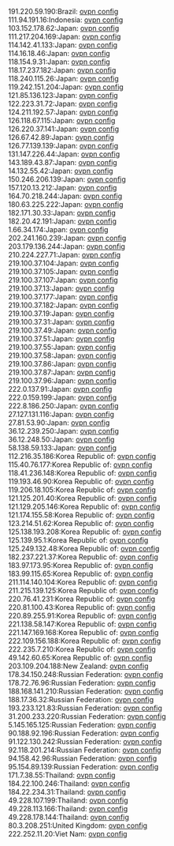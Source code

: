 191.220.59.190:Brazil: [ovpn config](vpn/191_220_59_190.ovpn)  
111.94.191.16:Indonesia: [ovpn config](vpn/111_94_191_16.ovpn)  
103.152.178.62:Japan: [ovpn config](vpn/103_152_178_62.ovpn)  
111.217.204.169:Japan: [ovpn config](vpn/111_217_204_169.ovpn)  
114.142.41.133:Japan: [ovpn config](vpn/114_142_41_133.ovpn)  
114.16.18.46:Japan: [ovpn config](vpn/114_16_18_46.ovpn)  
118.154.9.31:Japan: [ovpn config](vpn/118_154_9_31.ovpn)  
118.17.237.182:Japan: [ovpn config](vpn/118_17_237_182.ovpn)  
118.240.115.26:Japan: [ovpn config](vpn/118_240_115_26.ovpn)  
119.242.151.204:Japan: [ovpn config](vpn/119_242_151_204.ovpn)  
121.85.136.123:Japan: [ovpn config](vpn/121_85_136_123.ovpn)  
122.223.31.72:Japan: [ovpn config](vpn/122_223_31_72.ovpn)  
124.211.192.57:Japan: [ovpn config](vpn/124_211_192_57.ovpn)  
126.118.67.115:Japan: [ovpn config](vpn/126_118_67_115.ovpn)  
126.220.37.141:Japan: [ovpn config](vpn/126_220_37_141.ovpn)  
126.67.42.89:Japan: [ovpn config](vpn/126_67_42_89.ovpn)  
126.77.139.139:Japan: [ovpn config](vpn/126_77_139_139.ovpn)  
131.147.226.44:Japan: [ovpn config](vpn/131_147_226_44.ovpn)  
143.189.43.87:Japan: [ovpn config](vpn/143_189_43_87.ovpn)  
14.132.55.42:Japan: [ovpn config](vpn/14_132_55_42.ovpn)  
150.246.206.139:Japan: [ovpn config](vpn/150_246_206_139.ovpn)  
157.120.13.212:Japan: [ovpn config](vpn/157_120_13_212.ovpn)  
164.70.218.244:Japan: [ovpn config](vpn/164_70_218_244.ovpn)  
180.63.225.222:Japan: [ovpn config](vpn/180_63_225_222.ovpn)  
182.171.30.33:Japan: [ovpn config](vpn/182_171_30_33.ovpn)  
182.20.42.191:Japan: [ovpn config](vpn/182_20_42_191.ovpn)  
1.66.34.174:Japan: [ovpn config](vpn/1_66_34_174.ovpn)  
202.241.160.239:Japan: [ovpn config](vpn/202_241_160_239.ovpn)  
203.179.136.244:Japan: [ovpn config](vpn/203_179_136_244.ovpn)  
210.224.227.71:Japan: [ovpn config](vpn/210_224_227_71.ovpn)  
219.100.37.104:Japan: [ovpn config](vpn/219_100_37_104.ovpn)  
219.100.37.105:Japan: [ovpn config](vpn/219_100_37_105.ovpn)  
219.100.37.107:Japan: [ovpn config](vpn/219_100_37_107.ovpn)  
219.100.37.13:Japan: [ovpn config](vpn/219_100_37_13.ovpn)  
219.100.37.177:Japan: [ovpn config](vpn/219_100_37_177.ovpn)  
219.100.37.182:Japan: [ovpn config](vpn/219_100_37_182.ovpn)  
219.100.37.19:Japan: [ovpn config](vpn/219_100_37_19.ovpn)  
219.100.37.31:Japan: [ovpn config](vpn/219_100_37_31.ovpn)  
219.100.37.49:Japan: [ovpn config](vpn/219_100_37_49.ovpn)  
219.100.37.51:Japan: [ovpn config](vpn/219_100_37_51.ovpn)  
219.100.37.55:Japan: [ovpn config](vpn/219_100_37_55.ovpn)  
219.100.37.58:Japan: [ovpn config](vpn/219_100_37_58.ovpn)  
219.100.37.86:Japan: [ovpn config](vpn/219_100_37_86.ovpn)  
219.100.37.87:Japan: [ovpn config](vpn/219_100_37_87.ovpn)  
219.100.37.96:Japan: [ovpn config](vpn/219_100_37_96.ovpn)  
222.0.137.91:Japan: [ovpn config](vpn/222_0_137_91.ovpn)  
222.0.159.199:Japan: [ovpn config](vpn/222_0_159_199.ovpn)  
222.8.186.250:Japan: [ovpn config](vpn/222_8_186_250.ovpn)  
27.127.131.116:Japan: [ovpn config](vpn/27_127_131_116.ovpn)  
27.81.53.90:Japan: [ovpn config](vpn/27_81_53_90.ovpn)  
36.12.239.250:Japan: [ovpn config](vpn/36_12_239_250.ovpn)  
36.12.248.50:Japan: [ovpn config](vpn/36_12_248_50.ovpn)  
58.138.59.133:Japan: [ovpn config](vpn/58_138_59_133.ovpn)  
112.216.35.186:Korea Republic of: [ovpn config](vpn/112_216_35_186.ovpn)  
115.40.76.177:Korea Republic of: [ovpn config](vpn/115_40_76_177.ovpn)  
118.41.236.148:Korea Republic of: [ovpn config](vpn/118_41_236_148.ovpn)  
119.193.46.90:Korea Republic of: [ovpn config](vpn/119_193_46_90.ovpn)  
119.206.18.105:Korea Republic of: [ovpn config](vpn/119_206_18_105.ovpn)  
121.125.201.40:Korea Republic of: [ovpn config](vpn/121_125_201_40.ovpn)  
121.129.205.146:Korea Republic of: [ovpn config](vpn/121_129_205_146.ovpn)  
121.174.155.58:Korea Republic of: [ovpn config](vpn/121_174_155_58.ovpn)  
123.214.51.62:Korea Republic of: [ovpn config](vpn/123_214_51_62.ovpn)  
125.138.193.208:Korea Republic of: [ovpn config](vpn/125_138_193_208.ovpn)  
125.139.95.1:Korea Republic of: [ovpn config](vpn/125_139_95_1.ovpn)  
125.249.132.48:Korea Republic of: [ovpn config](vpn/125_249_132_48.ovpn)  
182.237.221.37:Korea Republic of: [ovpn config](vpn/182_237_221_37.ovpn)  
183.97.173.95:Korea Republic of: [ovpn config](vpn/183_97_173_95.ovpn)  
183.99.115.65:Korea Republic of: [ovpn config](vpn/183_99_115_65.ovpn)  
211.114.140.104:Korea Republic of: [ovpn config](vpn/211_114_140_104.ovpn)  
211.215.139.125:Korea Republic of: [ovpn config](vpn/211_215_139_125.ovpn)  
220.76.41.231:Korea Republic of: [ovpn config](vpn/220_76_41_231.ovpn)  
220.81.100.43:Korea Republic of: [ovpn config](vpn/220_81_100_43.ovpn)  
220.89.255.91:Korea Republic of: [ovpn config](vpn/220_89_255_91.ovpn)  
221.138.58.147:Korea Republic of: [ovpn config](vpn/221_138_58_147.ovpn)  
221.147.169.168:Korea Republic of: [ovpn config](vpn/221_147_169_168.ovpn)  
222.109.156.188:Korea Republic of: [ovpn config](vpn/222_109_156_188.ovpn)  
222.235.7.210:Korea Republic of: [ovpn config](vpn/222_235_7_210.ovpn)  
49.142.60.65:Korea Republic of: [ovpn config](vpn/49_142_60_65.ovpn)  
203.109.204.188:New Zealand: [ovpn config](vpn/203_109_204_188.ovpn)  
178.34.150.248:Russian Federation: [ovpn config](vpn/178_34_150_248.ovpn)  
178.72.76.96:Russian Federation: [ovpn config](vpn/178_72_76_96.ovpn)  
188.168.141.210:Russian Federation: [ovpn config](vpn/188_168_141_210.ovpn)  
188.17.36.32:Russian Federation: [ovpn config](vpn/188_17_36_32.ovpn)  
193.233.121.83:Russian Federation: [ovpn config](vpn/193_233_121_83.ovpn)  
31.200.233.220:Russian Federation: [ovpn config](vpn/31_200_233_220.ovpn)  
5.145.165.125:Russian Federation: [ovpn config](vpn/5_145_165_125.ovpn)  
90.188.92.196:Russian Federation: [ovpn config](vpn/90_188_92_196.ovpn)  
91.122.130.242:Russian Federation: [ovpn config](vpn/91_122_130_242.ovpn)  
92.118.201.214:Russian Federation: [ovpn config](vpn/92_118_201_214.ovpn)  
94.158.42.96:Russian Federation: [ovpn config](vpn/94_158_42_96.ovpn)  
95.154.89.139:Russian Federation: [ovpn config](vpn/95_154_89_139.ovpn)  
171.7.38.55:Thailand: [ovpn config](vpn/171_7_38_55.ovpn)  
184.22.100.246:Thailand: [ovpn config](vpn/184_22_100_246.ovpn)  
184.22.234.31:Thailand: [ovpn config](vpn/184_22_234_31.ovpn)  
49.228.107.199:Thailand: [ovpn config](vpn/49_228_107_199.ovpn)  
49.228.113.166:Thailand: [ovpn config](vpn/49_228_113_166.ovpn)  
49.228.178.144:Thailand: [ovpn config](vpn/49_228_178_144.ovpn)  
80.3.208.251:United Kingdom: [ovpn config](vpn/80_3_208_251.ovpn)  
222.252.11.20:Viet Nam: [ovpn config](vpn/222_252_11_20.ovpn)  
